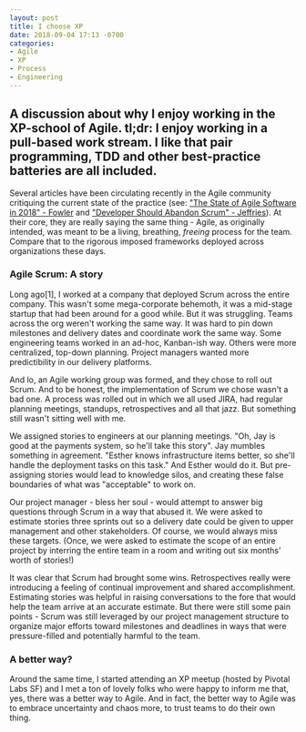 ```yaml
---
layout: post
title: I choose XP
date: 2018-09-04 17:13 -0700
categories:
- Agile
- XP
- Process
- Engineering
---
```

<h2 class="intro">A discussion about why I enjoy working in the XP-school of Agile. tl;dr: I enjoy working in a pull-based work stream. I like that pair programming, TDD and other best-practice batteries are all included.</h2>

Several articles have been circulating recently in the Agile community critiquing the current state of the practice (see: ["The State of Agile Software in 2018" - Fowler](https://martinfowler.com/articles/agile-aus-2018.html) and ["Developer Should Abandon Scrum" - Jeffries](https://ronjeffries.com/articles/018-01ff/abandon-1/)). At their core, they are really saying the same thing - Agile, as originally intended, was meant to be a living, breathing, _freeing_ process for the team. Compare that to the rigorous imposed frameworks deployed across organizations these days.

### Agile Scrum: A story

Long ago[1], I worked at a company that deployed Scrum across the entire company. This wasn't some mega-corporate behemoth, it was a mid-stage startup that had been around for a good while. But it was struggling. Teams across the org weren't working the same way. It was hard to pin down milestones and delivery dates and coordinate work the same way. Some engineering teams worked in an ad-hoc, Kanban-ish way. Others were more centralized, top-down planning. Project managers wanted more predictibility in our delivery platforms.

And lo, an Agile working group was formed, and they chose to roll out Scrum. And to be honest, the implementation of Scrum we chose wasn't a bad one. A process was rolled out in which we all used JIRA, had regular planning meetings, standups, retrospectives and all that jazz. But something still wasn't sitting well with me.

We assigned stories to engineers at our planning meetings. "Oh, Jay is good at the payments system, so he'll take this story". Jay mumbles something in agreement. "Esther knows infrastructure items better, so she'll handle the deployment tasks on this task." And Esther would do it. But pre-assigning stories would lead to knowledge silos, and creating these false boundaries of what was "acceptable" to work on.

Our project manager - bless her soul - would attempt to answer big questions through Scrum in a way that abused it. We were asked to estimate stories three sprints out so a delivery date could be given to upper management and other stakeholders. Of course, we would always miss these targets. (Once, we were asked to estimate the scope of an entire project by interring the entire team in a room and writing out six months' worth of stories!)

It was clear that Scrum had brought some wins. Retrospectives really were introducing a feeling of continual improvement and shared accomplishment. Estimating stories was helpful in raising conversations to the fore that would help the team arrive at an accurate estimate. But there were still some pain points - Scrum was still leveraged by our project management structure to organize major efforts toward milestones and deadlines in ways that were pressure-filled and potentially harmful to the team.

### A better way?

Around the same time, I started attending an XP meetup (hosted by Pivotal Labs SF) and I met a ton of lovely folks who were happy to inform me that, yes, there was a better way to Agile. And in fact, the better way to Agile was to embrace uncertainty and chaos more, to trust teams to do their own thing.
